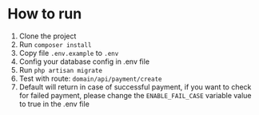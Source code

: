 # How to run
1. Clone the project
2. Run ```composer install```
3. Copy file `.env.example` to `.env` 
4. Config your database config in .env file
5. Run ```php artisan migrate```
6. Test with route: ```domain/api/payment/create```
7. Default will return in case of successful payment, if you want to check for failed payment, please change the `ENABLE_FAIL_CASE` variable value to true in the .env file